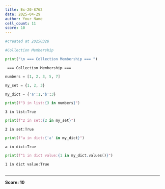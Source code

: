 ```yaml
---
title: Ex-20-8762
date: 2025-04-29
author: Your Name
cell_count: 11
score: 10
---
```


```python
#created at 20250328
```


```python
#Collection Membership
```


```python
print("\n === Collection Membership === ")
```

    
     === Collection Membership === 



```python
numbers = [1, 2, 3, 5, 7]
```


```python
my_set = {1, 2, 3}
```


```python
my_dict = {'a':1,'b':3}
```


```python
print(f"3 in list:{3 in numbers}")
```

    3 in list:True



```python
print(f"2 in set:{2 in my_set}")
```

    2 in set:True



```python
print(f"a in dict:{'a' in my_dict}")
```

    a in dict:True



```python
print(f"1 in dict value:{1 in my_dict.values()}")
```

    1 in dict value:True



```python

```


---
**Score: 10**